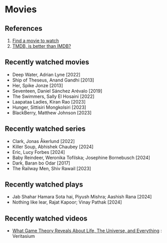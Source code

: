 # Movies

## References

1. [Find a movie to watch](https://agoodmovietowatch.com/)
2. [TMDB, is better than IMDB?](https://www.themoviedb.org/)

## Recently watched movies

- Deep Water, Adrian Lyne [2022]
- Ship of Theseus, Anand Gandhi [2013]
- Her, Spike Jonze [2013]
- Seventeen, Daniel Sánchez Arévalo [2019]
- The Swimmers, Sally El Hosaini [2022]
- Laapataa Ladies, Kiran Rao [2023]
- Hunger, Sittisiri Mongkolsiri [2023]
- BlackBerry, Matthew Johnson [2023]

## Recently watched series

- Clark, Jonas Åkerlund [2022]
- Killer Soup, Abhishek Chaubey [2024]
- Eric, Lucy Forbes [2024]
- Baby Reindeer, Weronika Tofilska; Josephine Bornebusch [2024]
- Dark, Baran bo Odar [2017]
- The Railway Men, Shiv Rawail [2023]

## Recently watched plays

- Jab Shahar Hamara Sota hai, Piyush Mishra; Aashish Rana [2024]
- Nothing like lear, Rajat Kapoor; Vinay Pathak [2024]

## Recently watched videos

- [What Game Theory Reveals About Life, The Universe, and Everything](https://www.youtube.com/watch?v=mScpHTIi-kM&ab_channel=Veritasium) : Veritasium
